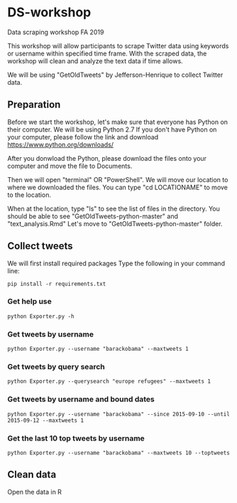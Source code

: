 # DS-workshop
Data scraping workshop FA 2019

This workshop will allow participants to scrape Twitter data using keywords or username within specified time frame.
With the scraped data, the workshop will clean and analyze the text data if time allows.

We will be using "GetOldTweets" by Jefferson-Henrique to collect Twitter data.

## Preparation
Before we start the workshop, let's make sure that everyone has Python on their computer.
We will be using Python 2.7
If you don't have Python on your computer, please follow the link and download https://www.python.org/downloads/

After you donwload the Python, please download the files onto your computer and move the file to Documents.

Then we will open "terminal" OR "PowerShell".
We will move our location to where we downloaded the files.
You can type "cd LOCATIONAME" to move to the location.

When at the location, type "ls" to see the list of files in the directory.
You should be able to see "GetOldTweets-python-master" and "text_analysis.Rmd"
Let's move to "GetOldTweets-python-master" folder.

## Collect tweets
We will first install required packages
Type the following in your command line:

    pip install -r requirements.txt
### Get help use
    python Exporter.py -h
### Get tweets by username
    python Exporter.py --username "barackobama" --maxtweets 1
### Get tweets by query search
    python Exporter.py --querysearch "europe refugees" --maxtweets 1
### Get tweets by username and bound dates
    python Exporter.py --username "barackobama" --since 2015-09-10 --until 2015-09-12 --maxtweets 1
### Get the last 10 top tweets by username
    python Exporter.py --username "barackobama" --maxtweets 10 --toptweets

## Clean data
Open the data in R
